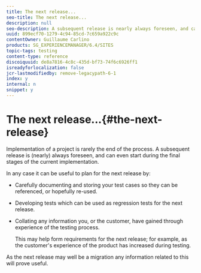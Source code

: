 ```yaml
---
title: The next release...
seo-title: The next release...
description: null
seo-description: A subsequent release is nearly always foreseen, and can even start during the final stages of the current implementation
uuid: 899ecf70-1279-4c94-85cd-7c659a922c9c
contentOwner: Guillaume Carlino
products: SG_EXPERIENCEMANAGER/6.4/SITES
topic-tags: testing
content-type: reference
discoiquuid: de8a7816-4c8c-435d-bf73-74f6c6926ff1
isreadyforlocalization: false
jcr-lastmodifiedby: remove-legacypath-6-1
index: y
internal: n
snippet: y
---
```


# The next release...{#the-next-release}

Implementation of a project is rarely the end of the process. A subsequent release is (nearly) always foreseen, and can even start during the final stages of the current implementation.

In any case it can be useful to plan for the next release by:

* Carefully documenting and storing your test cases so they can be referenced, or hopefully re-used.
* Developing tests which can be used as regression tests for the next release.
* Collating any information you, or the customer, have gained through experience of the testing process.

  This may help form requirements for the next release; for example, as the customer's experience of the product has increased during testing.

As the next release may well be a migration any information related to this will prove useful.
